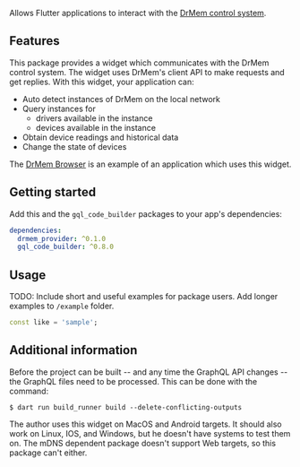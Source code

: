 Allows Flutter applications to interact with the
[DrMem control system](https://github.com/DrMemCS).

## Features

This package provides a widget which communicates with the DrMem control system.
The widget uses DrMem's client API to make requests and get replies. With this
widget, your application can:

- Auto detect instances of DrMem on the local network
- Query instances for
  - drivers available in the instance
  - devices available in the instance
- Obtain device readings and historical data
- Change the state of devices

The [DrMem Browser](https://github.com/DrMemCS/drmem_browser) is an example of an
application which uses this widget.

## Getting started

Add this and the `gql_code_builder` packages to your app's dependencies:

```yaml
dependencies:
  drmem_provider: ^0.1.0
  gql_code_builder: ^0.8.0
```

## Usage

TODO: Include short and useful examples for package users. Add longer examples
to `/example` folder.

```dart
const like = 'sample';
```

## Additional information

Before the project can be built -- and any time the GraphQL API changes -- the
GraphQL files need to be processed. This can be done with the command:

```shell
$ dart run build_runner build --delete-conflicting-outputs
```

The author uses this widget on MacOS and Android targets. It should also work on
Linux, IOS, and Windows, but he doesn't have systems to test them on. The mDNS
dependent package doesn't support Web targets, so this package can't either.
